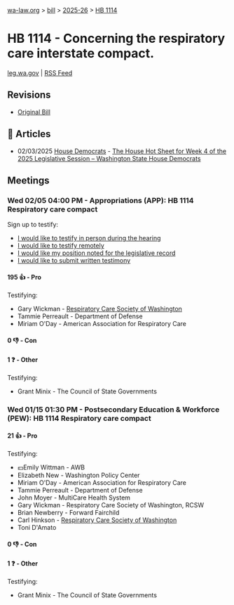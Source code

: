 [wa-law.org](/) > [bill](/bill/) > [2025-26](/bill/2025-26/) > [HB 1114](/bill/2025-26/hb/1114/)

# HB 1114 - Concerning the respiratory care interstate compact.
[leg.wa.gov](https://app.leg.wa.gov/billsummary?BillNumber=1114&Year=2025&Initiative=false) | [RSS Feed](./rss.xml)

## Revisions
* [Original Bill](1/)

## 📰 Articles
* 02/03/2025 [House Democrats](/org/house_democrats/) - [The House Hot Sheet for Week 4 of the 2025 Legislative Session – Washington State House Democrats](https://housedemocrats.wa.gov/blog/2025/02/03/the-house-hot-sheet-for-week-4-of-the-2025-legislative-session/#:~:text=HB%201114)

## Meetings
### Wed 02/05 04:00 PM - Appropriations (APP): HB 1114 Respiratory care compact
Sign up to testify:
* [I would like to testify in person during the hearing](https://app.leg.wa.gov/csi/Testifier/Add?chamber=House&mId=32687&aId=162733&caId=25349&tId=1)
* [I would like to testify remotely](https://app.leg.wa.gov/csi/Testifier/Add?chamber=House&mId=32687&aId=162733&caId=25349&tId=2)
* [I would like my position noted for the legislative record](https://app.leg.wa.gov/csi/Testifier/Add?chamber=House&mId=32687&aId=162733&caId=25349&tId=3)
* [I would like to submit written testimony](https://app.leg.wa.gov/csi/Testifier/Add?chamber=House&mId=32687&aId=162733&caId=25349&tId=4)

#### 195 👍 - Pro
Testifying:
* Gary Wickman - [Respiratory Care Society of Washington](/org/respiratory_care_society_of_washington/)
* Tammie Perreault - Department of Defense
* Miriam O'Day - American Association for Respiratory Care

#### 0 👎 - Con

#### 1 ❓ - Other
Testifying:
* Grant Minix - The Council of State Governments

### Wed 01/15 01:30 PM - Postsecondary Education & Workforce (PEW): HB 1114 Respiratory care compact
#### 21 👍 - Pro
Testifying:
* 💵Emily Wittman - AWB
* Elizabeth New - Washington Policy Center
* Miriam O'Day - American Association for Respiratory Care
* Tammie Perreault - Department of Defense
* John Moyer - MultiCare Health System
* Gary Wickman - Respiratory Care Society of Washington, RCSW
* Brian Newberry - Forward Fairchild
* Carl Hinkson - [Respiratory Care Society of Washington](/org/respiratory_care_society_of_washington/)
* Toni D'Amato

#### 0 👎 - Con

#### 1 ❓ - Other
Testifying:
* Grant Minix - The Council of State Governments
